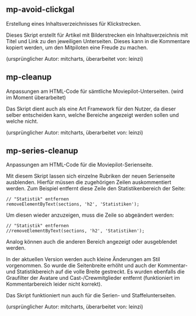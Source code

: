 ## mp-avoid-clickgal
Erstellung eines Inhaltsverzeichnisses für Klickstrecken.

Dieses Skript erstellt für Artikel mit Bilderstrecken ein Inhaltsverzeichnis mit Titel und Link zu den jeweiligen Unterseiten. Dieses kann in die Kommentare kopiert werden, um den Mitpiloten eine Freude zu machen.

(ursprünglicher Autor: mitcharts, überarbeitet von: leinzi)

## mp-cleanup
Anpassungen am HTML-Code für sämtliche Moviepilot-Unterseiten. (wird im Moment überarbeitet)

Das Skript dient auch als eine Art Framework für den Nutzer, da dieser selber entscheiden kann, welche Bereiche angezeigt werden sollen und welche nicht.

(ursprünglicher Autor: mitcharts, überarbeitet von: leinzi)

## mp-series-cleanup
Anpassungen am HTML-Code für die Moviepilot-Serienseite.

Mit diesem Skript lassen sich einzelne Rubriken der neuen Serienseite ausblenden. Hierfür müssen die zugehörigen Zeilen auskommentiert werden. Zum Beispiel entfernt diese Zeile den Statistikenbereich der Seite:
```
// "Statistik" entfernen
removeElementByText(sections, 'h2', 'Statistiken');
```

Um diesen wieder anzuzeigen, muss die Zeile so abgeändert werden:
```
// "Statistik" entfernen
//removeElementByText(sections, 'h2', 'Statistiken');
```
Analog können auch die anderen Bereich angezeigt oder ausgeblendet werden.

In der aktuellen Version werden auch kleine Änderungen am Stil vorgenommen. So wurde die Seitenbreite erhöht und auch der Kommentar- und Statistikbereich auf die volle Breite gestreckt. Es wurden ebenfalls die Graufilter der Avatare und Cast-/Crewmitglieder entfernt (funktioniert im Kommentarbereich leider nicht korrekt).

Das Skript funktioniert nun auch für die Serien- und Staffelunterseiten.

(ursprünglicher Autor: mitcharts, überarbeitet von: leinzi)
